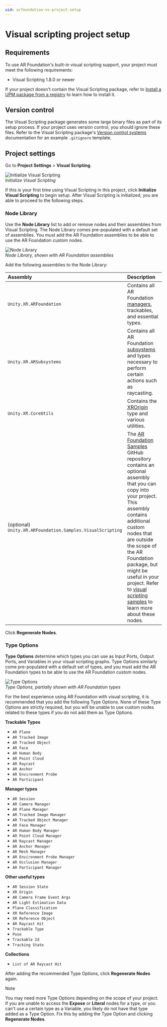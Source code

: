 ```yaml
---
uid: arfoundation-vs-project-setup
---
```

# Visual scripting project setup

## Requirements

To use AR Foundation's built-in visual scripting support, your project must meet the following requirements:

* Visual Scripting 1.8.0 or newer

If your project doesn't contain the Visual Scripting package, refer to [Install a UPM package from a registry](https://docs.unity3d.com/Manual/upm-ui-install.html) to learn how to install it.

## Version control

The Visual Scripting package generates some large binary files as part of its setup process. If your project uses version control, you should ignore these files. Refer to the Visual Scripting package's [Version control systems](https://docs.unity3d.com/Packages/com.unity.visualscripting@1.8/manual/vs-version-control.html) documentation for an example `.gitignore` template. 

## Project settings

Go to **Project Settings** > **Visual Scripting**.

![Initialize Visual Scripting](../images/visual-scripting/vs-settings-initialize.png)<br/>*Initialize Visual Scripting*

If this is your first time using Visual Scripting in this project, click **Initialize Visual Scripting** to begin setup. After Visual Scripting is initialized, you are able to proceed to the following steps.

### Node Library

Use the **Node Library** list to add or remove nodes and their assemblies from Visual Scripting. The Node Library comes pre-populated with a default set of assemblies. You must add the AR Foundation assemblies to be able to use the AR Foundation custom nodes.

![Node Library](../images/visual-scripting/vs-settings-node-library.png)<br/>*Node Library, shown with AR Foundation assemblies*

Add the following assemblies to the Node Library:

| Assembly | Description |
| :------- | :---------- |
| `Unity.XR.ARFoundation` | Contains all AR Foundation [managers](xref:arfoundation-managers), trackables, and essential types. |
| `Unity.XR.ARSubsystems` | Contains all AR Foundation [subsystems](xref:arfoundation-subsystems) and types necessary to perform certain actions such as raycasting. |
| `Unity.XR.CoreUtils` | Contains the [XROrigin](xref:Unity.XR.CoreUtils.XROrigin) type and various utilities. |
| (optional) `Unity.XR.ARFoundation.Samples.VisualScripting` | The [AR Foundation Samples](https://github.com/Unity-Technologies/arfoundation-samples) GitHub repository contains an optional assembly that you can copy into your project. This assembly contains additional custom nodes that are outside the scope of the AR Foundation package, but might be useful in your project. Refer to [visual scripting samples](xref:arfoundation-vs-samples#additional-custom-nodes) to learn more about these nodes. |

Click **Regenerate Nodes**.

### Type Options

**Type Options** determine which types you can use as Input Ports, Output Ports, and Variables in your visual scripting graphs. Type Options similarly come pre-populated with a default set of types, and you must add the AR Foundation types to be able to use the AR Foundation custom nodes.

![Type Options](../images/visual-scripting/vs-settings-type-options.png)<br/>*Type Options, partially shown with AR Foundation types*

For the best experience using AR Foundation with visual scripting, it is recommended that you add the following Type Options. None of these Type Options are strictly required, but you will be unable to use custom nodes related to these types if you do not add them as Type Options.

**Trackable Types**

* `AR Plane`
* `AR Tracked Image`
* `AR Tracked Object`
* `AR Face`
* `AR Human Body`
* `AR Point Cloud`
* `AR Raycast`
* `AR Anchor`
* `AR Environment Probe`
* `AR Participant`

**Manager types**

* `AR Session`
* `AR Camera Manager`
* `AR Plane Manager`
* `AR Tracked Image Manager`
* `AR Tracked Object Manager`
* `AR Face Manager`
* `AR Human Body Manager`
* `AR Point Cloud Manager`
* `AR Raycast Manager`
* `AR Anchor Manager`
* `AR Mesh Manager`
* `AR Environment Probe Manager`
* `AR Occlusion Manager`
* `AR Participant Manager`

**Other useful types**

* `AR Session State`
* `XR Origin`
* `AR Camera Frame Event Args`
* `AR Light Estimation Data`
* `Plane Classification`
* `XR Reference Image`
* `XR Reference Object`
* `AR Raycast Hit`
* `Trackable Type`
* `Pose`
* `Trackable Id`
* `Tracking State`

**Collections**

* `List of AR Raycast Hit`

After adding the recommended Type Options, click **Regenerate Nodes** again.

> [!NOTE]
> You may need more Type Options depending on the scope of your project. If you are unable to access the **Expose** or **Literal** nodes for a type, or you can't use a certain type as a Variable, you likely do not have that type added as a Type Option. Fix this by adding the Type Option and clicking **Regenerate Nodes**.
